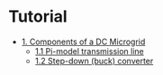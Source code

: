 # Tutorial

* [1. Components of a DC Microgrid](tutorial/components.md)
  * [1.1 Pi-model transmission line](tutorial/components.md#11-pi-model-transmission-line)
  * [1.2 Step-down (buck) converter](tutorial/components.md#12-step-down-buck-converter)
